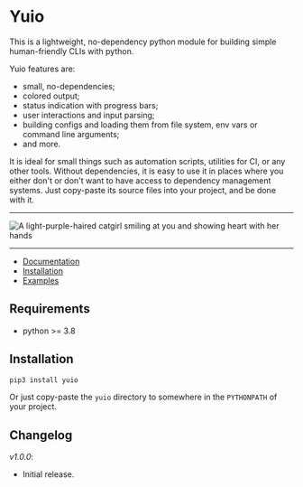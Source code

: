 # Yuio

This is a lightweight, no-dependency python module for building simple human-friendly CLIs
with python. 

Yuio features are:

- small, no-dependencies;
- colored output;
- status indication with progress bars;
- user interactions and input parsing;
- building configs and loading them from file system, env vars or command line arguments;
- and more.

It is ideal for small things such as automation scripts, utilities for CI, or any other tools.
Without dependencies, it is easy to use it in places where you either don't or don't want to have
access to dependency management systems. Just copy-paste its source files into your project,
and be done with it.

---

![A light-purple-haired catgirl smiling at you and showing heart with her hands](./docs/_static/yuio_small.png "Picture of Yuio")

---

- [Documentation](https://yuio.readthedocs.io/en/latest/index.html)
- [Installation](https://yuio.readthedocs.io/en/latest/index.html#installation)
- [Examples](https://yuio.readthedocs.io/en/latest/index.html#features)

## Requirements

- python >= 3.8

## Installation

```sh
pip3 install yuio
```

Or just copy-paste the `yuio` directory to somewhere in the `PYTHONPATH` of your project.

## Changelog

*v1.0.0*:

- Initial release.
